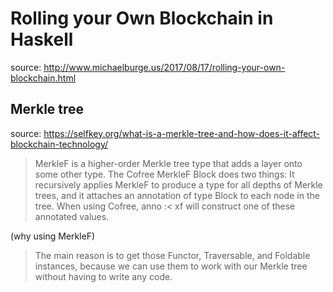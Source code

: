 # Rolling your Own Blockchain in Haskell

source: <http://www.michaelburge.us/2017/08/17/rolling-your-own-blockchain.html>

## Merkle tree

source: <https://selfkey.org/what-is-a-merkle-tree-and-how-does-it-affect-blockchain-technology/>

> MerkleF is a higher-order Merkle tree type that adds a layer onto some other type. The Cofree MerkleF Block does two things: It recursively applies MerkleF to produce a type for all depths of Merkle trees, and it attaches an annotation of type Block to each node in the tree.
> When using Cofree, anno :< xf will construct one of these annotated values.

(why using MerkleF)

> The main reason is to get those Functor, Traversable, and Foldable instances, because we can use them to work with our Merkle tree without having to write any code.
